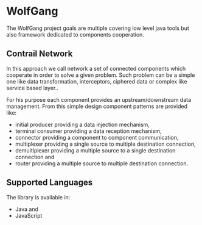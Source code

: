 WolfGang
========

The WolfGang project goals are  multiple covering low level java tools
but also framework dedicated to components cooperation.

Contrail Network
----------------

In this approach  we call network a set  of connected components which
cooperate in  order to solve a  given problem.  Such problem  can be a
simple one  like data  transformation, interceptors, ciphered  data or
complex like service based layer..

For his  purpose each  component provides an  upstream/downstream data
management. From  this simple  design component patterns  are provided
like:

* initial producer providing a data injection mechanism,
* terminal  consumer providing a data reception mechanism,
* connector providing a component to component communication,
* multiplexer providing a single source to multiple destination connection,
* demultiplexer providing a multiple source to a single destination connection and 
* router providing a multiple source to multiple destination connection.

Supported Languages
-------------------

The library is available in:

* Java and 
* JavaScript


